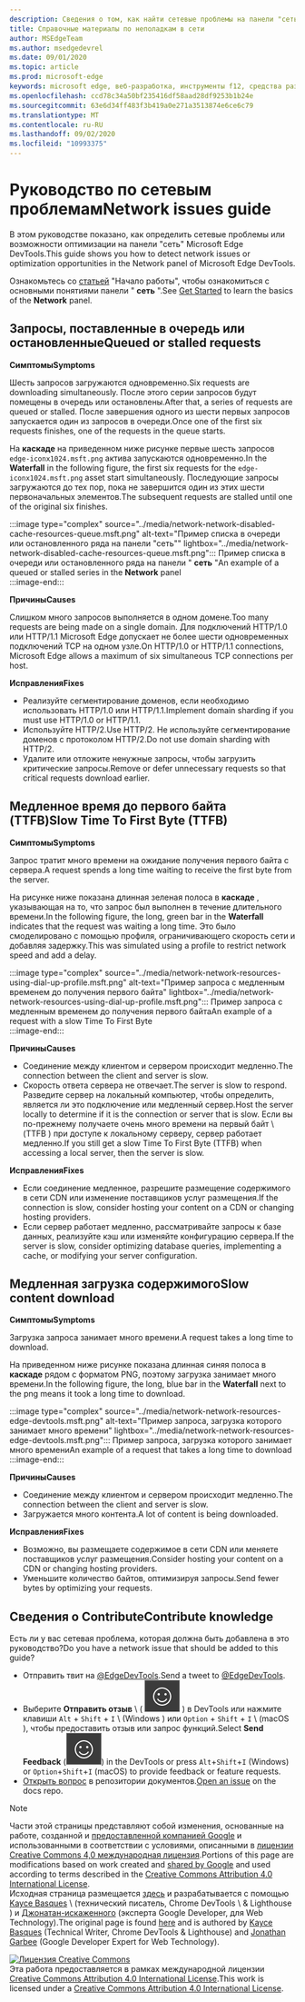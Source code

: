 ```yaml
---
description: Сведения о том, как найти сетевые проблемы на панели "сеть" в Microsoft Edge DevTools.
title: Справочные материалы по неполадкам в сети
author: MSEdgeTeam
ms.author: msedgedevrel
ms.date: 09/01/2020
ms.topic: article
ms.prod: microsoft-edge
keywords: microsoft edge, веб-разработка, инструменты f12, средства разработчика
ms.openlocfilehash: ccd78c34a50bf235416df58aad28df9253b1b24e
ms.sourcegitcommit: 63e6d34ff483f3b419a0e271a3513874e6ce6c79
ms.translationtype: MT
ms.contentlocale: ru-RU
ms.lasthandoff: 09/02/2020
ms.locfileid: "10993375"
---
```

<!-- Copyright Kayce Basques and Jonathan Garbee

   Licensed under the Apache License, Version 2.0 (the "License");
   you may not use this file except in compliance with the License.
   You may obtain a copy of the License at

       https://www.apache.org/licenses/LICENSE-2.0

   Unless required by applicable law or agreed to in writing, software
   distributed under the License is distributed on an "AS IS" BASIS,
   WITHOUT WARRANTIES OR CONDITIONS OF ANY KIND, either express or implied.
   See the License for the specific language governing permissions and
   limitations under the License.  -->





# <span data-ttu-id="0d8c7-104">Руководство по сетевым проблемам</span><span class="sxs-lookup"><span data-stu-id="0d8c7-104">Network issues guide</span></span>   




<span data-ttu-id="0d8c7-105">В этом руководстве показано, как определить сетевые проблемы или возможности оптимизации на панели "сеть" Microsoft Edge DevTools.</span><span class="sxs-lookup"><span data-stu-id="0d8c7-105">This guide shows you how to detect network issues or optimization opportunities in the Network panel of Microsoft Edge DevTools.</span></span>  

<span data-ttu-id="0d8c7-106">Ознакомьтесь со [статьей][NetworkPerformance] "Начало работы", чтобы ознакомиться с основными понятиями панели " **сеть** ".</span><span class="sxs-lookup"><span data-stu-id="0d8c7-106">See [Get Started][NetworkPerformance] to learn the basics of the **Network** panel.</span></span>  

## <span data-ttu-id="0d8c7-107">Запросы, поставленные в очередь или остановленные</span><span class="sxs-lookup"><span data-stu-id="0d8c7-107">Queued or stalled requests</span></span>   

**<span data-ttu-id="0d8c7-108">Симптомы</span><span class="sxs-lookup"><span data-stu-id="0d8c7-108">Symptoms</span></span>**  

<span data-ttu-id="0d8c7-109">Шесть запросов загружаются одновременно.</span><span class="sxs-lookup"><span data-stu-id="0d8c7-109">Six requests are downloading simultaneously.</span></span>  <span data-ttu-id="0d8c7-110">После этого серии запросов будут помещены в очередь или остановлены.</span><span class="sxs-lookup"><span data-stu-id="0d8c7-110">After that, a series of requests are queued or stalled.</span></span>  <span data-ttu-id="0d8c7-111">После завершения одного из шести первых запросов запускается один из запросов в очереди.</span><span class="sxs-lookup"><span data-stu-id="0d8c7-111">Once one of the first six requests finishes, one of the requests in the queue starts.</span></span>  

<span data-ttu-id="0d8c7-112">На **каскаде** на приведенном ниже рисунке первые шесть запросов `edge-iconx1024.msft.png` актива запускаются одновременно.</span><span class="sxs-lookup"><span data-stu-id="0d8c7-112">In the **Waterfall** in the following figure, the first six requests for the `edge-iconx1024.msft.png` asset start simultaneously.</span></span>  <span data-ttu-id="0d8c7-113">Последующие запросы загружаются до тех пор, пока не завершится один из этих шести первоначальных элементов.</span><span class="sxs-lookup"><span data-stu-id="0d8c7-113">The subsequent requests are stalled until one of the original six finishes.</span></span>  

:::image type="complex" source="../media/network-network-disabled-cache-resources-queue.msft.png" alt-text="Пример списка в очереди или остановленного ряда на панели "сеть"" lightbox="../media/network-network-disabled-cache-resources-queue.msft.png":::
   <span data-ttu-id="0d8c7-115">Пример списка в очереди или остановленного ряда на панели " **сеть** "</span><span class="sxs-lookup"><span data-stu-id="0d8c7-115">An example of a queued or stalled series in the **Network** panel</span></span>  
:::image-end:::  

**<span data-ttu-id="0d8c7-116">Причины</span><span class="sxs-lookup"><span data-stu-id="0d8c7-116">Causes</span></span>**  

<span data-ttu-id="0d8c7-117">Слишком много запросов выполняется в одном домене.</span><span class="sxs-lookup"><span data-stu-id="0d8c7-117">Too many requests are being made on a single domain.</span></span>  <span data-ttu-id="0d8c7-118">Для подключений HTTP/1.0 или HTTP/1.1 Microsoft Edge допускает не более шести одновременных подключений TCP на одном узле.</span><span class="sxs-lookup"><span data-stu-id="0d8c7-118">On HTTP/1.0 or HTTP/1.1 connections, Microsoft Edge allows a maximum of six simultaneous TCP connections per host.</span></span>  

**<span data-ttu-id="0d8c7-119">Исправления</span><span class="sxs-lookup"><span data-stu-id="0d8c7-119">Fixes</span></span>**  

*   <span data-ttu-id="0d8c7-120">Реализуйте сегментирование доменов, если необходимо использовать HTTP/1.0 или HTTP/1.1.</span><span class="sxs-lookup"><span data-stu-id="0d8c7-120">Implement domain sharding if you must use HTTP/1.0 or HTTP/1.1.</span></span>  
*   <span data-ttu-id="0d8c7-121">Используйте HTTP/2.</span><span class="sxs-lookup"><span data-stu-id="0d8c7-121">Use HTTP/2.</span></span>  <span data-ttu-id="0d8c7-122">Не используйте сегментирование доменов с протоколом HTTP/2.</span><span class="sxs-lookup"><span data-stu-id="0d8c7-122">Do not use domain sharding with HTTP/2.</span></span>  
*   <span data-ttu-id="0d8c7-123">Удалите или отложите ненужные запросы, чтобы загрузить критические запросы.</span><span class="sxs-lookup"><span data-stu-id="0d8c7-123">Remove or defer unnecessary requests so that critical requests download earlier.</span></span>  
    
## <span data-ttu-id="0d8c7-124">Медленное время до первого байта (TTFB)</span><span class="sxs-lookup"><span data-stu-id="0d8c7-124">Slow Time To First Byte (TTFB)</span></span>   

**<span data-ttu-id="0d8c7-125">Симптомы</span><span class="sxs-lookup"><span data-stu-id="0d8c7-125">Symptoms</span></span>**  

<span data-ttu-id="0d8c7-126">Запрос тратит много времени на ожидание получения первого байта с сервера.</span><span class="sxs-lookup"><span data-stu-id="0d8c7-126">A request spends a long time waiting to receive the first byte from the server.</span></span>  

<span data-ttu-id="0d8c7-127">На рисунке ниже показана длинная зеленая полоса в **каскаде** , указывающая на то, что запрос был выполнен в течение длительного времени.</span><span class="sxs-lookup"><span data-stu-id="0d8c7-127">In the following figure, the long, green bar in the **Waterfall** indicates that the request was waiting a long time.</span></span>  <span data-ttu-id="0d8c7-128">Это было смоделировано с помощью профиля, ограничивающего скорость сети и добавляя задержку.</span><span class="sxs-lookup"><span data-stu-id="0d8c7-128">This was simulated using a profile to restrict network speed and add a delay.</span></span>  

:::image type="complex" source="../media/network-network-resources-using-dial-up-profile.msft.png" alt-text="Пример запроса с медленным временем до получения первого байта" lightbox="../media/network-network-resources-using-dial-up-profile.msft.png":::
   <span data-ttu-id="0d8c7-130">Пример запроса с медленным временем до получения первого байта</span><span class="sxs-lookup"><span data-stu-id="0d8c7-130">An example of a request with a slow Time To First Byte</span></span>  
:::image-end:::  

**<span data-ttu-id="0d8c7-131">Причины</span><span class="sxs-lookup"><span data-stu-id="0d8c7-131">Causes</span></span>**  

*   <span data-ttu-id="0d8c7-132">Соединение между клиентом и сервером происходит медленно.</span><span class="sxs-lookup"><span data-stu-id="0d8c7-132">The connection between the client and server is slow.</span></span>  
*   <span data-ttu-id="0d8c7-133">Скорость ответа сервера не отвечает.</span><span class="sxs-lookup"><span data-stu-id="0d8c7-133">The server is slow to respond.</span></span>  <span data-ttu-id="0d8c7-134">Разведите сервер на локальный компьютер, чтобы определить, является ли это подключение или медленный сервер.</span><span class="sxs-lookup"><span data-stu-id="0d8c7-134">Host the server locally to determine if it is the connection or server that is slow.</span></span>  <span data-ttu-id="0d8c7-135">Если вы по-прежнему получаете очень много времени на первый байт \ (TTFB \) при доступе к локальному серверу, сервер работает медленно.</span><span class="sxs-lookup"><span data-stu-id="0d8c7-135">If you still get a slow Time To First Byte \(TTFB\) when accessing a local server, then the server is slow.</span></span>  
    
**<span data-ttu-id="0d8c7-136">Исправления</span><span class="sxs-lookup"><span data-stu-id="0d8c7-136">Fixes</span></span>**  

*   <span data-ttu-id="0d8c7-137">Если соединение медленное, разрешите размещение содержимого в сети CDN или изменение поставщиков услуг размещения.</span><span class="sxs-lookup"><span data-stu-id="0d8c7-137">If the connection is slow, consider hosting your content on a CDN or changing hosting providers.</span></span>  
*   <span data-ttu-id="0d8c7-138">Если сервер работает медленно, рассматривайте запросы к базе данных, реализуйте кэш или изменяйте конфигурацию сервера.</span><span class="sxs-lookup"><span data-stu-id="0d8c7-138">If the server is slow, consider optimizing database queries, implementing a cache, or modifying your server configuration.</span></span>  
    
## <span data-ttu-id="0d8c7-139">Медленная загрузка содержимого</span><span class="sxs-lookup"><span data-stu-id="0d8c7-139">Slow content download</span></span>   

**<span data-ttu-id="0d8c7-140">Симптомы</span><span class="sxs-lookup"><span data-stu-id="0d8c7-140">Symptoms</span></span>**  

<span data-ttu-id="0d8c7-141">Загрузка запроса занимает много времени.</span><span class="sxs-lookup"><span data-stu-id="0d8c7-141">A request takes a long time to download.</span></span>  

<span data-ttu-id="0d8c7-142">На приведенном ниже рисунке показана длинная синяя полоса в **каскаде** рядом с форматом PNG, поэтому загрузка занимает много времени.</span><span class="sxs-lookup"><span data-stu-id="0d8c7-142">In the following figure, the long, blue bar in the **Waterfall** next to the png means it took a long time to download.</span></span>  

:::image type="complex" source="../media/network-network-resources-edge-devtools.msft.png" alt-text="Пример запроса, загрузка которого занимает много времени" lightbox="../media/network-network-resources-edge-devtools.msft.png":::
   <span data-ttu-id="0d8c7-144">Пример запроса, загрузка которого занимает много времени</span><span class="sxs-lookup"><span data-stu-id="0d8c7-144">An example of a request that takes a long time to download</span></span>  
:::image-end:::  

**<span data-ttu-id="0d8c7-145">Причины</span><span class="sxs-lookup"><span data-stu-id="0d8c7-145">Causes</span></span>**  

*   <span data-ttu-id="0d8c7-146">Соединение между клиентом и сервером происходит медленно.</span><span class="sxs-lookup"><span data-stu-id="0d8c7-146">The connection between the client and server is slow.</span></span>  
*   <span data-ttu-id="0d8c7-147">Загружается много контента.</span><span class="sxs-lookup"><span data-stu-id="0d8c7-147">A lot of content is being downloaded.</span></span>  
    
**<span data-ttu-id="0d8c7-148">Исправления</span><span class="sxs-lookup"><span data-stu-id="0d8c7-148">Fixes</span></span>**  

*   <span data-ttu-id="0d8c7-149">Возможно, вы размещаете содержимое в сети CDN или меняете поставщиков услуг размещения.</span><span class="sxs-lookup"><span data-stu-id="0d8c7-149">Consider hosting your content on a CDN or changing hosting providers.</span></span>  
*   <span data-ttu-id="0d8c7-150">Уменьшите количество байтов, оптимизируя запросы.</span><span class="sxs-lookup"><span data-stu-id="0d8c7-150">Send fewer bytes by optimizing your requests.</span></span>  
    
## <span data-ttu-id="0d8c7-151">Сведения о Contribute</span><span class="sxs-lookup"><span data-stu-id="0d8c7-151">Contribute knowledge</span></span>  

<span data-ttu-id="0d8c7-152">Есть ли у вас сетевая проблема, которая должна быть добавлена в это руководство?</span><span class="sxs-lookup"><span data-stu-id="0d8c7-152">Do you have a network issue that should be added to this guide?</span></span>  

*   <span data-ttu-id="0d8c7-153">Отправить твит на [@EdgeDevTools][MicrosoftEdgeTweet].</span><span class="sxs-lookup"><span data-stu-id="0d8c7-153">Send a tweet to [@EdgeDevTools][MicrosoftEdgeTweet].</span></span>  
*   <span data-ttu-id="0d8c7-154">Выберите **Отправить отзыв** \ ( ![ Отправить отзыв ][ImageSendFeedbackIcon] \) в DevTools или нажмите клавиши `Alt` + `Shift` + `I` \ (Windows \) или `Option` + `Shift` + `I` \ (macOS \), чтобы предоставить отзыв или запрос функций.</span><span class="sxs-lookup"><span data-stu-id="0d8c7-154">Select **Send Feedback** \(![Send Feedback][ImageSendFeedbackIcon]\) in the DevTools or press `Alt`+`Shift`+`I` \(Windows\) or `Option`+`Shift`+`I` \(macOS\) to provide feedback or feature requests.</span></span>  
*   <span data-ttu-id="0d8c7-155">[Открыть вопрос][WebFundamentalsIssue] в репозитории документов.</span><span class="sxs-lookup"><span data-stu-id="0d8c7-155">[Open an issue][WebFundamentalsIssue] on the docs repo.</span></span>  
    
<!--  
  


-->  

<!-- image links -->  

[ImageSendFeedbackIcon]: ../media/smile-icon.msft.png  

<!-- links -->  

[NetworkPerformance]: ./index.md "Проверка активности сети в Microsoft Edge DevTools | Документы Microsoft"  

[MicrosoftEdgeTweet]: https://twitter.com/intent/tweet?text=@EdgeDevTools%20[Network%20Issues%20Guide%20Suggestion]  

[WebFundamentalsIssue]: https://github.com/MicrosoftDocs/edge-developer/issues/new?title=%5BDevTools%20Network%20Issues%20Guide%20Suggestion%5D "Новая ошибка — MicrosoftDocs/Edge-разработчик"  

> [!NOTE]
> <span data-ttu-id="0d8c7-158">Части этой страницы представляют собой изменения, основанные на работе, созданной и [предоставленной компанией Google][GoogleSitePolicies] и использованными в соответствии с условиями, описанными в [лицензии Creative Commons 4,0 международная лицензия][CCA4IL].</span><span class="sxs-lookup"><span data-stu-id="0d8c7-158">Portions of this page are modifications based on work created and [shared by Google][GoogleSitePolicies] and used according to terms described in the [Creative Commons Attribution 4.0 International License][CCA4IL].</span></span>  
> <span data-ttu-id="0d8c7-159">Исходная страница размещается [здесь](https://developers.google.com/web/tools/chrome-devtools/network/issues) и разрабатывается с помощью [Kayce Basques][KayceBasques] \ (технический писатель, Chrome DevTools \ & Lighthouse \) и [Джонатан-искаженного][JonathanGarbee] (эксперта Google Developer, для Web Technology).</span><span class="sxs-lookup"><span data-stu-id="0d8c7-159">The original page is found [here](https://developers.google.com/web/tools/chrome-devtools/network/issues) and is authored by [Kayce Basques][KayceBasques] \(Technical Writer, Chrome DevTools \& Lighthouse\) and [Jonathan Garbee][JonathanGarbee] \(Google Developer Expert for Web Technology\).</span></span>  

[![Лицензия Creative Commons][CCby4Image]][CCA4IL]  
<span data-ttu-id="0d8c7-161">Эта работа предоставляется в рамках международной лицензии [Creative Commons Attribution 4.0 International License][CCA4IL].</span><span class="sxs-lookup"><span data-stu-id="0d8c7-161">This work is licensed under a [Creative Commons Attribution 4.0 International License][CCA4IL].</span></span>  

[CCA4IL]: https://creativecommons.org/licenses/by/4.0  
[CCby4Image]: https://i.creativecommons.org/l/by/4.0/88x31.png  
[GoogleSitePolicies]: https://developers.google.com/terms/site-policies  
[KayceBasques]: https://developers.google.com/web/resources/contributors/kaycebasques  
[JonathanGarbee]: https://developers.google.com/web/resources/contributors/jonathangarbee
